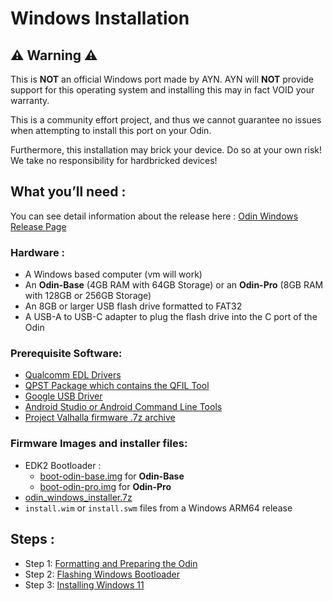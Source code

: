 # Windows Installation

## ⚠️ Warning ⚠️
This is **NOT** an official Windows port made by AYN. AYN will **NOT** provide support for this operating system and installing this may in fact VOID your warranty.

This is a community effort project, and thus we cannot guarantee no issues when attempting to install this port on your Odin.

Furthermore, this installation may brick your device. Do so at your own risk! We take no responsibility for hardbricked devices!

## What you’ll need :

You can see detail information about the release here : [Odin Windows Release Page](https://github.com/ProjectValhalla/OdinWindowsRelease)

### Hardware :
- A Windows based computer (vm will work)
- An **Odin-Base** (4GB RAM with 64GB Storage) or an **Odin-Pro** (8GB RAM with 128GB or 256GB Storage)
- An 8GB or larger USB flash drive formatted to FAT32
- A USB-A to USB-C adapter to plug the flash drive into the C port of the Odin

### Prerequisite Software:
- [Qualcomm EDL Drivers](https://github.com/ProjectValhalla/OdinWindowsGuides/blob/main/pages/Qualcomm%20USB%20Driver%20v2.2.0.0%20Setup.zip)
- [QPST Package which contains the QFIL Tool](https://github.com/ProjectValhalla/OdinWindowsGuides/blob/main/pages/QPST.zip)
- [Google USB Driver](https://www.xda-developers.com/install-adb-windows-macos-linux/)
- [Android Studio or Android Command Line Tools](https://www.xda-developers.com/install-adb-windows-macos-linux/)
- [Project Valhalla firmware .7z archive](https://github.com/ProjectValhalla/OdinWindowsRelease/releases/download/alpha.1/project_valhalla_firmware.7z)

### Firmware Images and installer files:
- EDK2 Bootloader :
  - [boot-odin-base.img](https://github.com/ProjectValhalla/OdinWindowsRelease/releases/download/alpha.1/boot-odin-base.img) for **Odin-Base**
  - [boot-odin-pro.img](https://github.com/ProjectValhalla/OdinWindowsRelease/releases/download/alpha.1/boot-odin-pro.img) for **Odin-Pro**
- [odin_windows_installer.7z](https://github.com/ProjectValhalla/OdinWindowsRelease/releases/download/alpha.1/odin_windows_installer.7z)
- `install.wim` or `install.swm` files from a Windows ARM64 release 

##  Steps :
- Step 1: [Formatting and Preparing the Odin](https://github.com/ProjectValhalla/OdinWindowsGuides/blob/main/pages/FlashingProjectValhallaFirmware.md)
- Step 2: [Flashing Windows Bootloader](https://github.com/ProjectValhalla/OdinWindowsGuides/blob/main/pages/FlashingWindowsBootloader.md)
- Step 3: [Installing Windows 11](https://github.com/ProjectValhalla/OdinWindowsGuides/blob/main/pages/InstallingWindows.md)
